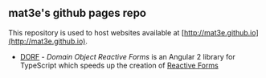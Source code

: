 ## mat3e's github pages repo

This repository is used to host websites available at [http://mat3e.github.io](http://mat3e.github.io).
- [DORF](http://mat3e.github.io/dorf) - _Domain Object Reactive Forms_ is an Angular 2 library for TypeScript which speeds up the creation of [Reactive Forms](https://angular.io/docs/ts/latest/cookbook/dynamic-form.html)
